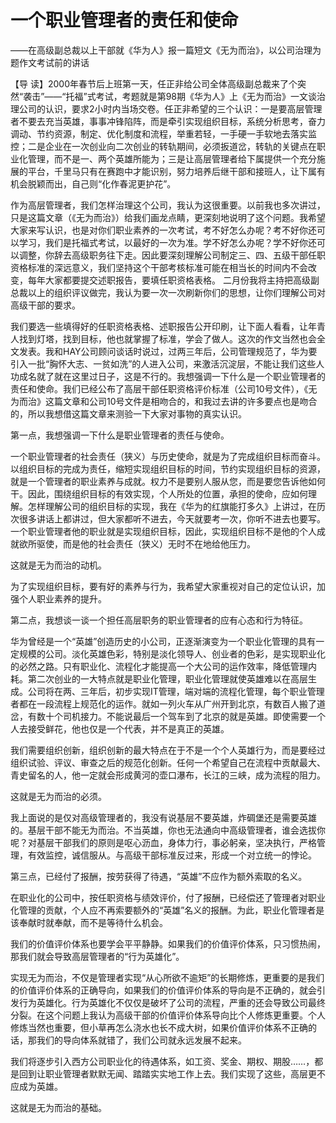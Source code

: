 # 一个职业管理者的责任和使命

——在高级副总裁以上干部就《华为人》报一篇短文《无为而治》，以公司治理为题作文考试前的讲话

【导 读】2000年春节后上班第一天，任正非给公司全体高级副总裁来了个突然“袭击”——“托福”式考试，考题就是第98期《华为人》上《无为而治》一文谈治理公司的认识，要求2小时内当场交卷。任正非希望的三个认识：一是要高层管理者不要去充当英雄，事事冲锋陷阵，而是牵引实现组织目标，系统分析思考，奋力调动、节约资源，制定、优化制度和流程，举重若轻，一手硬一手软地去落实监控；二是企业在一次创业向二次创业的转轨期间，必须扳道岔，转轨的关键点在职业化管理，而不是一、两个英雄所能为；三是让高层管理者给下属提供一个充分施展的平台，千里马只有在赛跑中才能识别，努力培养后继干部和接班人，让下属有机会脱颖而出，自己则“化作春泥更护花”。

作为高层管理者，我们怎样治理这个公司，我认为这很重要。以前我也多次讲过，只是这篇文章（《无为而治》）给我们画龙点睛，更深刻地说明了这个问题。我希望大家来写认识，也是对你们职业素养的一次考试，考不好怎么办呢？考不好你还可以学习，我们是托福式考试，以最好的一次为准。学不好怎么办呢？学不好你还可以调整，你辞去高级职务往下走。因此要深刻理解公司制定三、四、五级干部任职资格标准的深远意义，我们坚持这个干部考核标准可能在相当长的时间内不会改变，每年大家都要提交述职报告，要填任职资格表格。 二月份我将主持把高级副总裁以上的组织评议做完，我认为要一次一次刷新你们的思想，让你们理解公司对高级干部的要求。

我们要选一些填得好的任职资格表格、述职报告公开印刷，让下面人看看，让年青人找到灯塔，找到目标，他也就掌握了标准，学会了做人。这次的作文当然也会全文发表。我和HAY公司顾问谈话时说过，过两三年后，公司管理规范了，华为要引入一批“胸怀大志、一贫如洗”的人进入公司，来激活沉淀层，不能让我们这些人功成名就了就在这里过日子，这是不行的。我想强调一下什么是一个职业管理者的责任和使命。我们已经公布了高层干部任职资格评价标准（公司10号文件），《无为而治》这篇文章和公司10号文件是相吻合的，和我过去讲的许多要点也是吻合的，所以我想借这篇文章来测验一下大家对事物的真实认识。

第一点，我想强调一下什么是职业管理者的责任与使命。

一个职业管理者的社会责任（狭义）与历史使命，就是为了完成组织目标而奋斗。以组织目标的完成为责任，缩短实现组织目标的时间，节约实现组织目标的资源，就是一个管理者的职业素养与成就。权力不是要别人服从您，而是要您告诉他如何干。因此，围绕组织目标的有效实现，个人所处的位置，承担的使命，应如何理解。怎样理解公司的组织目标的实现，我在《华为的红旗能打多久》上讲过，在历次很多讲话上都讲过，但大家都听不进去，今天就要考一次，你听不进去也要写。一个职业管理者他的职业就是实现组织目标，因此，实现组织目标不是他的个人成就欲所驱使，而是他的社会责任（狭义）无时不在地给他压力。

这就是无为而治的动机。

为了实现组织目标，要有好的素养与行为，我希望大家重视对自己的定位认识，加强个人职业素养的提升。

第二点，我想谈一谈一个担任高层职务的职业管理者的应有心态和行为特征。

华为曾经是一个“英雄”创造历史的小公司，正逐渐演变为一个职业化管理的具有一定规模的公司。淡化英雄色彩，特别是淡化领导人、创业者的色彩，是实现职业化的必然之路。只有职业化、流程化才能提高一个大公司的运作效率，降低管理内耗。第二次创业的一大特点就是职业化管理，职业化管理就使英雄难以在高层生成。公司将在两、三年后，初步实现IT管理，端对端的流程化管理，每个职业管理者都在一段流程上规范化的运作。就如一列火车从广州开到北京，有数百人搬了道岔，有数十个司机接力。不能说最后一个驾车到了北京的就是英雄。即使需要一个人去接受鲜花，他也仅是一个代表，并不是真正的英雄。

我们需要组织创新，组织创新的最大特点在于不是一个个人英雄行为，而是要经过组织试验、评议、审查之后的规范化创新。任何一个希望自己在流程中贡献最大、青史留名的人，他一定就会形成黄河的壶口瀑布，长江的三峡，成为流程的阻力。

这就是无为而治的必须。

我上面说的是仅对高级管理者的，我没有说基层不要英雄，炸碉堡还是需要英雄的。基层干部不能无为而治。不当英雄，你也无法通向中高级管理者，谁会选拔你呢？对基层干部我们的原则是呕心沥血，身体力行，事必躬亲，坚决执行，严格管理，有效监控，诚信服从。与高级干部标准反过来，形成一个对立统一的悖论。

第三点，已经付了报酬，按劳获得了待遇，“英雄”不应作为额外索取的名义。

在职业化的公司中，按任职资格与绩效评价，付了报酬，已经偿还了管理者对职业化管理的贡献，个人应不再索要额外的“英雄”名义的报酬。为此，职业化管理者是该奉献时就奉献，而不是等待什么机会。

我们的价值评价体系也要学会平平静静。如果我们的价值评价体系，只习惯热闹，那我们就会导致高层管理者的“行为英雄化”。

实现无为而治，不仅是管理者实现“从心所欲不逾矩”的长期修炼，更重要的是我们的价值评价体系的正确导向，如果我们的价值评价体系的导向是不正确的，就会引发行为英雄化。行为英雄化不仅仅是破坏了公司的流程，严重的还会导致公司最终分裂。在这个问题上我认为高级干部的价值评价体系导向比个人修炼更重要。个人修炼当然也重要，但小草再怎么浇水也长不成大树，如果价值评价体系不正确的话，那我们的导向体系就错了，我们公司就永远发展不起来。

我们将逐步引入西方公司职业化的待遇体系，如工资、奖金、期权、期股……，都是回到让职业管理者默默无闻、踏踏实实地工作上去。我们实现了这些，高层更不应成为英雄。

这就是无为而治的基础。

